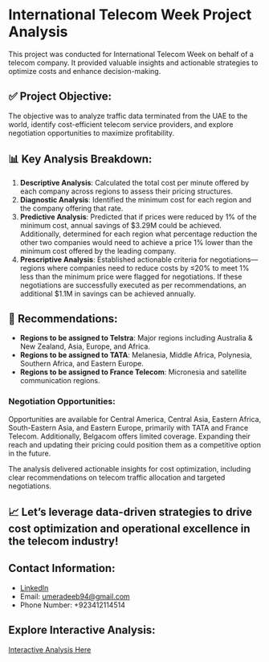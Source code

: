 # International Telecom Week Project Analysis

This project was conducted for International Telecom Week on behalf of a telecom company. It provided valuable insights and actionable strategies to optimize costs and enhance decision-making.

## ✅ Project Objective:
The objective was to analyze traffic data terminated from the UAE to the world, identify cost-efficient telecom service providers, and explore negotiation opportunities to maximize profitability.

## 📊 Key Analysis Breakdown:
1. **Descriptive Analysis**: Calculated the total cost per minute offered by each company across regions to assess their pricing structures.
2. **Diagnostic Analysis**: Identified the minimum cost for each region and the company offering that rate.
3. **Predictive Analysis**: Predicted that if prices were reduced by 1% of the minimum cost, annual savings of $3.29M could be achieved. Additionally, determined for each region what percentage reduction the other two companies would need to achieve a price 1% lower than the minimum cost offered by the leading company.
4. **Prescriptive Analysis**: Established actionable criteria for negotiations—regions where companies need to reduce costs by ≤20% to meet 1% less than the minimum price were flagged for negotiations. If these negotiations are successfully executed as per recommendations, an additional $1.1M in savings can be achieved annually.

## 📌 Recommendations:
- **Regions to be assigned to Telstra**: Major regions including Australia & New Zealand, Asia, Europe, and Africa.
- **Regions to be assigned to TATA**: Melanesia, Middle Africa, Polynesia, Southern Africa, and Eastern Europe.
- **Regions to be assigned to France Telecom**: Micronesia and satellite communication regions.

### Negotiation Opportunities:
Opportunities are available for Central America, Central Asia, Eastern Africa, South-Eastern Asia, and Eastern Europe, primarily with TATA and France Telecom. Additionally, Belgacom offers limited coverage. Expanding their reach and updating their pricing could position them as a competitive option in the future.

The analysis delivered actionable insights for cost optimization, including clear recommendations on telecom traffic allocation and targeted negotiations.

## 📈 Let’s leverage data-driven strategies to drive cost optimization and operational excellence in the telecom industry!

## Contact Information:
- [LinkedIn](https://www.linkedin.com/in/muhammad-umer-adeeb/)
- Email: [umeradeeb94@gmail.com](mailto:umeradeeb94@gmail.com)
- Phone Number: +923412114514

## Explore Interactive Analysis:
[Interactive Analysis Here](https://lnkd.in/eYggt6CQ)
